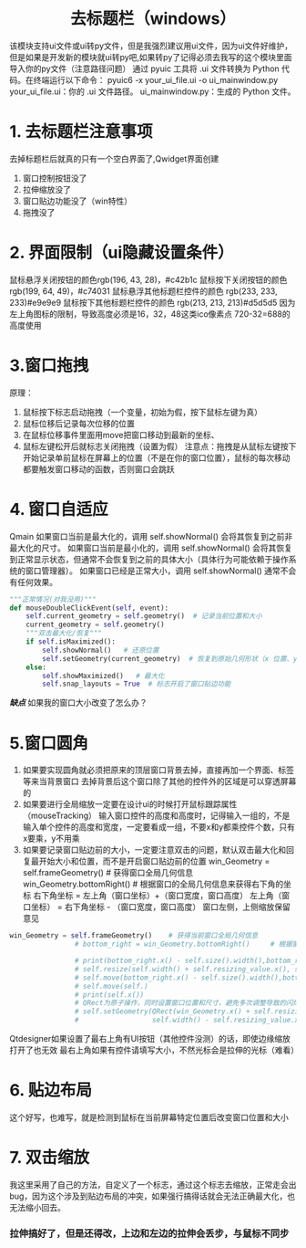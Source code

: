 # <center>去标题栏（windows）</center>
该模块支持ui文件或ui转py文件，但是我强烈建议用ui文件，因为ui文件好维护，但是如果是开发新的模块就ui转py吧,如果转py了记得必须去我写的这个模块里面导入你的py文件（注意路径问题）
通过 pyuic 工具将 .ui 文件转换为 Python 代码。在终端运行以下命令：
pyuic6 -x your_ui_file.ui -o ui_mainwindow.py
your_ui_file.ui：你的 .ui 文件路径。 
ui_mainwindow.py：生成的 Python 文件。
# 1. 去标题栏注意事项
去掉标题栏后就真的只有一个空白界面了,Qwidget界面创建
1. 窗口控制按钮没了
2. 拉伸缩放没了
3. 窗口贴边功能没了（win特性）
4. 拖拽没了
# 2. 界面限制（ui隐藏设置条件）
鼠标悬浮关闭按钮的颜色rgb(196, 43, 28)，#c42b1c
鼠标按下关闭按钮的颜色rgb(199, 64, 49)，#c74031
鼠标悬浮其他标题栏控件的颜色 rgb(233, 233, 233)#e9e9e9
鼠标按下其他标题栏控件的颜色 rgb(213, 213, 213)#d5d5d5
因为左上角图标的限制，导致高度必须是16，32，48这类ico像素点
720-32=688的高度使用
# 3.窗口拖拽
原理： 
1. 鼠标按下标志启动拖拽（一个变量，初始为假，按下鼠标左键为真）
2. 鼠标位移后记录每次位移的位置
3. 在鼠标位移事件里面用move把窗口移动到最新的坐标、
4. 鼠标左键松开后就标志关闭拖拽（设置为假）
注意点：拖拽是从鼠标左键按下开始记录单前鼠标在屏幕上的位置（不是在你的窗口位置），鼠标的每次移动都要触发窗口移动的函数，否则窗口会跳跃

# 4. 窗口自适应
Qmain
如果窗口当前是最大化的，调用 self.showNormal() 会将其恢复到之前非最大化的尺寸。
如果窗口当前是最小化的，调用 self.showNormal() 会将其恢复到正常显示状态，但通常不会恢复到之前的具体大小（具体行为可能依赖于操作系统的窗口管理器）。
如果窗口已经是正常大小，调用 self.showNormal() 通常不会有任何效果。
```python
"""正常情况(对我没用)"""
def mouseDoubleClickEvent(self, event):
    self.current_geometry = self.geometry()  # 记录当前位置和大小
    current_geometry = self.geometry()
    """双击最大化/恢复"""
    if self.isMaximized():
        self.showNormal()   # 还原位置
        self.setGeometry(current_geometry)  # 恢复到原始几何形状（x 位置、y 位置、宽度、高度）
    else:
        self.showMaximized()   # 最大化
        self.snap_layouts = True  # 标志开启了窗口贴边功能
```
***缺点***
如果我的窗口大小改变了怎么办？

# 5.窗口圆角
1. 如果要实现圆角就必须把原来的顶层窗口背景去掉，直接再加一个界面、标签等来当背景窗口
去掉背景后这个窗口除了其他的控件外的区域是可以穿透屏幕的
2. 如果要进行全局缩放一定要在设计ui的时候打开鼠标跟踪属性（mouseTracking）
输入窗口控件的高度和高度时，记得输入一组的，不是输入单个控件的高度和宽度，一定要看成一组，不要x和y都乘控件个数，只有x要乘，y不用乘
3. 如果要记录窗口贴边前的大小，一定要注意双击的问题，默认双击最大化和回复最开始大小和位置，而不是开启窗口贴边前的位置
win_Geometry = self.frameGeometry()    # 获得窗口全局几何信息
win_Geometry.bottomRight()     # 根据窗口的全局几何信息来获得右下角的坐标
右下角坐标 = 左上角（窗口坐标）+（窗口宽度，窗口高度）
左上角（窗口坐标） = 右下角坐标 - （窗口宽度，窗口高度）
窗口左侧，上侧缩放保留意见
```python
win_Geometry = self.frameGeometry()    # 获得当前窗口全局几何信息
                # bottom_right = win_Geometry.bottomRight()     # 根据窗口的全局几何信息来获得右下角的坐标

                # print(bottom_right.x() - self.size().width(),bottom_right.y() - self.size().height())
                # self.resize(self.width() + self.resizing_value.x(), self.height())
                # self.move(bottom_right.x() - self.size().width(),bottom_right.y() - self.size().height())
                # self.move(self.)
                # print(self.x())
                # QRect为原子操作，同时设置窗口位置和尺寸，避免多次调整导致的闪烁
                # self.setGeometry(QRect(win_Geometry.x() + self.resizing_value.x(), win_Geometry.y(),
                #                  self.width() - self.resizing_value.x(), self.height()))
```
Qtdesigner如果设置了最右上角有UI按钮（其他控件没测）的话，即使边缘缩放打开了也无效
最右上角如果有控件请填写大小，不然光标会是拉伸的光标（难看）

# 6. 贴边布局
这个好写，也难写，就是检测到鼠标在当前屏幕特定位置后改变窗口位置和大小
# 7. 双击缩放
我这里采用了自己的方法，自定义了一个标志，通过这个标志去缩放，正常走会出bug，因为这个涉及到贴边布局的冲突，如果强行搞得话就会无法正确最大化，也无法缩小回去。
### 拉伸搞好了，但是还得改，上边和左边的拉伸会丢步，与鼠标不同步